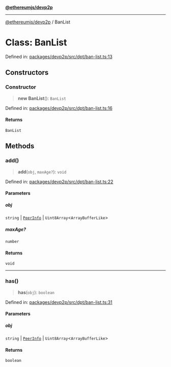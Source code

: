 [**@ethereumjs/devp2p**](../README.md)

***

[@ethereumjs/devp2p](../README.md) / BanList

# Class: BanList

Defined in: [packages/devp2p/src/dpt/ban-list.ts:13](https://github.com/ethereumjs/ethereumjs-monorepo/blob/master/packages/devp2p/src/dpt/ban-list.ts#L13)

## Constructors

### Constructor

> **new BanList**(): `BanList`

Defined in: [packages/devp2p/src/dpt/ban-list.ts:16](https://github.com/ethereumjs/ethereumjs-monorepo/blob/master/packages/devp2p/src/dpt/ban-list.ts#L16)

#### Returns

`BanList`

## Methods

### add()

> **add**(`obj`, `maxAge?`): `void`

Defined in: [packages/devp2p/src/dpt/ban-list.ts:22](https://github.com/ethereumjs/ethereumjs-monorepo/blob/master/packages/devp2p/src/dpt/ban-list.ts#L22)

#### Parameters

##### obj

`string` | [`PeerInfo`](../interfaces/PeerInfo.md) | `Uint8Array`\<`ArrayBufferLike`\>

##### maxAge?

`number`

#### Returns

`void`

***

### has()

> **has**(`obj`): `boolean`

Defined in: [packages/devp2p/src/dpt/ban-list.ts:31](https://github.com/ethereumjs/ethereumjs-monorepo/blob/master/packages/devp2p/src/dpt/ban-list.ts#L31)

#### Parameters

##### obj

`string` | [`PeerInfo`](../interfaces/PeerInfo.md) | `Uint8Array`\<`ArrayBufferLike`\>

#### Returns

`boolean`

